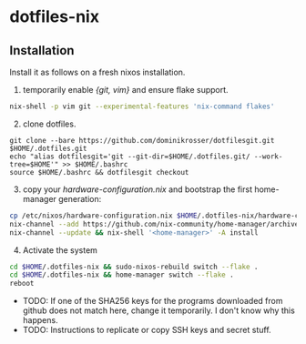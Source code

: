 # dotfiles-nix

## Installation
Install it as follows on a fresh nixos installation.

1. temporarily enable _{git, vim}_ and ensure flake support.
``` sh
nix-shell -p vim git --experimental-features 'nix-command flakes'
```

2. clone dotfiles.
```
git clone --bare https://github.com/dominikrosser/dotfilesgit.git $HOME/.dotfiles.git
echo "alias dotfilesgit='git --git-dir=$HOME/.dotfiles.git/ --work-tree=$HOME'" >> $HOME/.bashrc
source $HOME/.bashrc && dotfilesgit checkout
```

3. copy your _hardware-configuration.nix_ and bootstrap the first home-manager generation:
``` sh
cp /etc/nixos/hardware-configuration.nix $HOME/.dotfiles-nix/hardware-configuration.nix
nix-channel --add https://github.com/nix-community/home-manager/archive/master.tar.gz home-manager
nix-channel --update && nix-shell '<home-manager>' -A install
```

4. Activate the system
``` sh
cd $HOME/.dotfiles-nix && sudo-nixos-rebuild switch --flake .
cd $HOME/.dotfiles-nix && home-manager switch --flake .
reboot
```
- TODO: If one of the SHA256 keys for the programs downloaded from github does not match here, change it temporarily. I don't know why this happens.
- TODO: Instructions to replicate or copy SSH keys and secret stuff.
